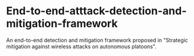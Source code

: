 # End-to-end-atttack-detection-and-mitigation-framework
An end-to-end detection and mitigation framework proposed in "Strategic mitigation against wireless attacks on autonomous platoons".
